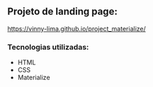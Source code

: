 ## Projeto de landing page:
https://vinny-lima.github.io/project_materialize/

### Tecnologias utilizadas:

- HTML
- CSS
- Materialize
